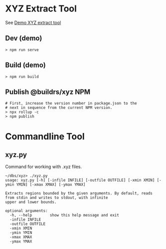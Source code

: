 # XYZ Extract Tool

See [Demo XYZ extract tool](https://buildrs.github.io/xyz/)

## Dev (demo)
```
> npm run serve
```

## Build (demo)
```
> npm run build
```

## Publish @buildrs/xyz NPM
```
# First, increase the version number in package.json to the
# next in sequence from the current NPM version.
> npx rollup -c
> npm publish
```

# Commandline Tool

## xyz.py
Command for working with .xyz files.
```
~/dbs/xyz> ./xyz.py
usage: xyz.py [-h] [-infile INFILE] [-outfile OUTFILE] [-xmin XMIN] [-ymin YMIN] [-xmax XMAX] [-ymax YMAX]

Extracts regions bounded by the given arguments. By default, reads from stdin and writes to stdout, with infinite
upper and lower bounds.

optional arguments:
  -h, --help        show this help message and exit
  -infile INFILE
  -outfile OUTFILE
  -xmin XMIN
  -ymin YMIN
  -xmax XMAX
  -ymax YMAX
```

